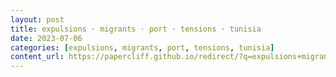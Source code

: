 ```yaml
---
layout: post
title: expulsions · migrants · port · tensions · tunisia
date: 2023-07-06
categories: [expulsions, migrants, port, tensions, tunisia]
content_url: https://papercliff.github.io/redirect/?q=expulsions+migrants+port+tensions+tunisia&tbs=cdr:1,cd_min:7/5/2023,cd_max:7/7/2023
---
```

